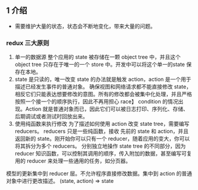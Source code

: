 
## 1 介绍

+ 需要维护大量的状态，状态会不断地变化，带来大量的问题。

### redux 三大原则

1. 单一的数据源 整个应用的 state 被存储在一颗 object tree 中，并且这个 object tree 只存在于唯一的一个 store 中。开发中可以将这个单一的state
保存在本地。
2. state 是只读的，唯一改变 state 的办法就是触发 action，action 是一个用于描述已经发生事件的普通对象。
确保视图和网络请求都不能直接修改 state，相反它们只能表达想要修改的意图。所有的修改都会被集中化处理，并且严格按照一个接一个的顺序执行，因此不再用担心 race】
 condition 的情况出现。Action 就是普通对象而已，因此它们可以被日志打印、序列化、存储、后期调试或者测试时回放出来。
3. 使用纯函数来执行修改 为了描述如何使用 action 改变 state tree，需要编写 reducers。
reducers 只是一些纯函数，接收 先前的 state 和 action，并且返回新的 state。刚开始你可以只有一个 reducer，随着应用的变大，你可以将其拆分为多个 reducers。
分别独立地操作 state tree 的不同部分，因为 reducer 知识函数，可以控制其调用的顺序，传入附加的数据，甚至编写可复用的 reducer 来处理一些通用的任务，如分页器。

模型的更新集中到 reducer 层。不允许程序直接修改数据。集中到 action 的普通对象中进行更改描述。 (state, action) => state


